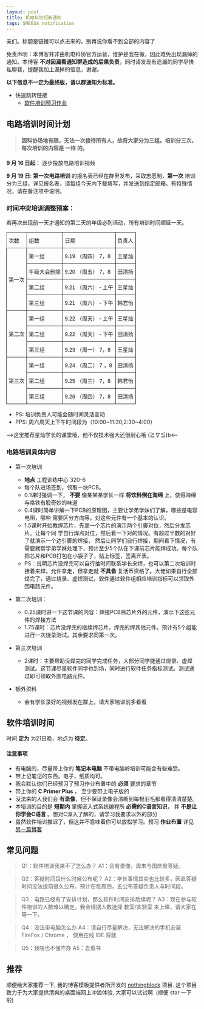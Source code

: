 ```yaml
---
layout: post
title: 机电科协招新通知
tags: SMEESA notification
---
```


亲们。标题是链接可以点进来的。别再说你看不到全部的内容了

免责声明：本博客并非由机电科协官方运营，维护是我在做，因此难免出现漏掉的通知。本博客 **不对因漏看通知群造成的后果负责**，同时请发现有遗漏的同学尽快私聊我，提醒我加上漏掉的信息，谢谢。

**以下信息不一定为最终版，请以群通知为标准。**
- 快速跳转链接
    - <a href="#softwareHomework">软件培训预习作业</a>

## 电路培训时间计划
> #### 因科协场地有限，无法一次接待所有人，故将大家分为三组。培训分三次，每次培训的内容是 **一样** 的。

**9 月 16 日起**： 逐步投放电路培训视频

**9 月 19 日**: **第一次电路培训** 的报名表已经在群里发布，采取志愿制，**第一次** 培训分为三组，详见报名表，请每组今天内下载填写，并发送到指定邮箱。有特殊情况，请在备注项中说明。

### 时间冲突培训调整预案： 
若再次出现前一天才通知的第二天的年级必到活动，所有培训时间顺延一天。
<style type="text/css">
.tg  {border-collapse:collapse;border-spacing:0;}
.tg td{font-family:Arial, sans-serif;font-size:14px;padding:10px 5px;border-style:solid;border-width:1px;overflow:hidden;word-break:normal;border-color:black;}
.tg th{font-family:Arial, sans-serif;font-size:14px;font-weight:normal;padding:10px 5px;border-style:solid;border-width:1px;overflow:hidden;word-break:normal;border-color:black;}
.tg .tg-cly1{text-align:left;vertical-align:middle}
.tg .tg-lboi{border-color:inherit;text-align:left;vertical-align:middle}
</style>
<table class="tg">
  <tr>
    <th class="tg-lboi">次数</th>
    <th class="tg-cly1">组数</th>
    <th class="tg-cly1">日期</th>
    <th class="tg-cly1">负责人</th>
  </tr>
  <tr>
    <td class="tg-cly1" rowspan="4">第一次</td>
    <td class="tg-cly1">第一组</td>
    <td class="tg-cly1">9.19 （周四） 7，8</td>
    <td class="tg-cly1">王星灿</td>
  </tr>
  <tr>
    <td class="tg-cly1">年级大会删除</td>
    <td class="tg-cly1">9.20 （周五） 7，8</td>
    <td class="tg-cly1">田清扬</td>
  </tr>
  <tr>
    <td class="tg-cly1">第二组</td>
    <td class="tg-cly1">9.21 （周六） - 上午</td>
    <td class="tg-cly1">王星灿</td>
  </tr>
  <tr>
    <td class="tg-cly1">第三组</td>
    <td class="tg-cly1">9.21 （周六） - 下午</td>
    <td class="tg-cly1">韩君怡</td>
  </tr>
  <tr>
    <td class="tg-cly1" rowspan="3">第二次</td>
    <td class="tg-cly1">第一组</td>
    <td class="tg-cly1">9.22 （周天） - 上午</td>
    <td class="tg-cly1">王星灿</td>
  </tr>
  <tr>
    <td class="tg-cly1">第二组</td>
    <td class="tg-cly1">9.22 （周天） - 下午</td>
    <td class="tg-cly1">田清扬</td>
  </tr>
  <tr>
    <td class="tg-cly1">第三组</td>
    <td class="tg-cly1">9.23 （周一） 7，8</td>
    <td class="tg-cly1">王星灿</td>
  </tr>
  <tr>
    <td class="tg-cly1" rowspan="3">第三次</td>
    <td class="tg-cly1">第一组</td>
    <td class="tg-cly1">9.24 （周二） 7 ，8</td>
    <td class="tg-cly1">田清扬</td>
  </tr>
  <tr>
    <td class="tg-cly1">第二组</td>
    <td class="tg-cly1">9.25 （周三） 7，8</td>
    <td class="tg-cly1">韩君怡</td>
  </tr>
  <tr>
    <td class="tg-cly1">第三组</td>
    <td class="tg-cly1">9.26 （周四） 7，8</td>
    <td class="tg-cly1">田清扬</td>
  </tr>
</table>



- PS: 培训负责人可能会随时间灵活变动
- PPS: 周六周天上下午时间段为（10:00~11:30,2:30~4:00）

--><span class="heimu" title="你知道的太多了">这里推荐星灿学长的课堂哦，他不仅技术强大还很耐心哦 (≧∇≦)b</span><--


### 电路培训具体内容
- 第一次培训 
    - **地点** 工程训练中心 320-6
    - 每个队进场签到，领取一块PCB。
    - 0.1课时强调一下， **不要** 像某某某学长一样 **将饮料倒在海绵** 上，使得海绵与烙铁有股奇妙的味道
    - 0.4课时简单讲解一下PCB的原理图，主要让学弟学妹们了解，哪些是电容电阻，哪些
    需要区分方向等，对这些元件有一个基本的认识。
    - 1.5课时开始教焊芯片，先拿一个芯片的演示两个引脚对位，然后分发芯片。让每个同
      学自行焊点对位，然后看一下对的情况。有超过半数的对好了就演示一个边引脚的焊接，
      然后让同学们自行焊接，期间看下情况，有需要就帮学弟学妹处理下，预计至少5个队在下课前芯片能焊成功。每个队把芯片和PCB打包在小袋子了，贴上标签，签离开表。
    - PS：说明芯片没焊完可以自行抽时间联系学长来焊，也可以第二次培训时接着来焊。允许拿走，但拿走就 **不具备** 复活币资格了。大佬如果自行全部焊完了，通过烧录、虚焊测试，软件通过软件组相应培训指标可以领取外围电路元件。
- 第二次培训：
    - 0.25课时讲一下这节课的内容：焊接PCB除芯片外的元件，演示下这些元件的焊接方法
    - 1.75课时：芯片没焊完的继续焊芯片，焊完的焊其他元件。预计有5个组能进行一次烧录测试。其余要求同第一次。
- 第三次培训
    - 2课时：主要帮助没焊完的同学完成任务，大部分同学能通过烧录、虚焊测试。这节课尽量软件同学也到场，同时进行软件任务指标测试。测试通过即可领取外围电路元件。

- 额外资料
    - 会有学长录好的视频发在群上，请大家培训前多看看

## 软件培训时间
<div id="softwareHomework"></div>

时间 **定为** 为21日晚，地点为 **待定**。

#### 注意事项

  - 有电脑的，尽量带上你的 **笔记本电脑** 不带电脑听培训可能会有些难受。
  - 带上记笔记的东西。电子，纸质均可。
  - 我会默认你们已经预习了预习作业布置中的 **必须** 要求的章节
  - 带上你的 **C Primer Plus** ， 至少要带上电子版的
  - 没法来的人我们会 **有录像**，但不保证录像会清晰到每根羽毛都看得清清楚楚。
  - 本培训的目的是 **短期内** 掌握嵌入式系统编程所 **必需的C语言知识**， 并 **不是让你学会C语言** 。想对C深入了解的，请学习我要求以外的部分
  - 虽然软件培训推迟了，但这并不意味着你可以放松学习。预习 **作业布置** 详见<a href="/software-edu-pre-homework-1">另一篇博客</a>
      

## 常见问题

> Q1：软件培训我来不了怎么办？
> A1：会有录像，周末与国庆有答疑。

> Q2：答疑时间段什么时候公布呢？
> A2：学长事情其实也比较多，因此答疑时间没法提前很久公布。预计在每周四，五公布答疑负责人与时间段。

> Q3：电路已经有了安排计划，那么软件时间安排后续呢？
> A3：现在参与软件培训的人数难以确定，我会根据人数选择 教室/实验室 来上课，请大家在等一下。

> Q4：没法带电脑怎么办
> A4：请自行尽量解决，无法解决的手机安装FireFox / Chrome ， 使用在线 IDE 将就

> Q5：我啥也不懂咋办
> A5：去看书

## 推荐

顺便给大家推荐一下, 我的博客模板提供者所开发的 [nothingblock](https://github.com/dorjmi/nothingblock) 项目. 这个项目致力于为大家提供清爽的桌面端网上冲浪体验, 大家可以试试啊. (顺便 star 一下啦)


